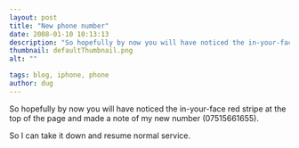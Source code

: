 ```yaml
---
layout: post
title: "New phone number"
date: 2008-01-10 10:13:13
description: "So hopefully by now you will have noticed the in-your-face red stripe at the top of the page and made a note of my new number (07515661655). So I can take it down and resume normal service&#8230;."
thumbnail: defaultThumbnail.png
alt: ""

tags: blog, iphone, phone
author: dug
---
```


<p>So hopefully by now you will have noticed the in-your-face red stripe at the top of the page and made a note of my new number (07515661655).</p>

<p>So I can take it down and resume normal service.</p>
